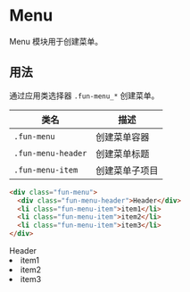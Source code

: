 # Menu

Menu 模块用于创建菜单。

## 用法

通过应用类选择器 `.fun-menu_*` 创建菜单。

| 类名               | 描述           |
| ------------------ | -------------- |
| `.fun-menu`        | 创建菜单容器   |
| `.fun-menu-header` | 创建菜单标题   |
| `.fun-menu-item`   | 创建菜单子项目 |

```html
<div class="fun-menu">
  <div class="fun-menu-header">Header</div>
  <li class="fun-menu-item">item1</li>
  <li class="fun-menu-item">item2</li>
  <li class="fun-menu-item">item3</li>
</div>
```

<div class="fun-card fun-padding-vertical-small fun-menu">
  <div class="fun-menu-header">Header</div>
  <li class="fun-menu-item">item1</li>
  <li class="fun-menu-item">item2</li>
  <li class="fun-menu-item">item3</li>
</div>
